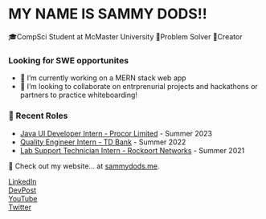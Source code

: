 # MY NAME IS SAMMY DODS!!
🎓CompSci Student at McMaster University
🤔Problem Solver
👾Creator

### Looking for SWE opportunites

- 🌱 I’m currently working on a MERN stack web app
- 👯 I’m looking to collaborate on entrprenurial projects and hackathons or partners to practice whiteboarding!

### 📝 Recent Roles

<!-- writing starts -->
* [Java UI Developer Intern - Procor Limited](https://www.procor.com/) - Summer 2023 
* [Quality Engineer Intern - TD Bank](https://www.td.com/) - Summer 2022
* [Lab Support Technician Intern - Rockport Networks](https://rockportnetworks.com/) - Summer 2021

<!-- writing ends -->

🚀 Check out my website... at [sammydods.me](https://sammysdods.me).

[LinkedIn](https://www.linkedin.com/in/sammy-dods/)  
[DevPost](https://devpost.com/sammysdods?ref_content=user-portfolio&ref_feature=portfolio&ref_medium=global-nav)  
[YouTube](https://www.youtube.com/@SammyDods)  
[Twitter](https://twitter.com/Sammy_Dods)  
